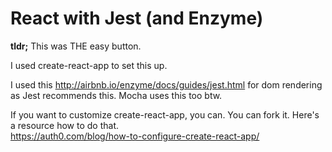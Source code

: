 # React with Jest (and Enzyme)

**tldr;** This was THE easy button.

I used create-react-app to set this up.  

I used this http://airbnb.io/enzyme/docs/guides/jest.html  for dom rendering as Jest recommends this. Mocha uses this too btw.   

If you want to customize create-react-app, you can. You can fork it. Here's a resource how to do that.   
https://auth0.com/blog/how-to-configure-create-react-app/
